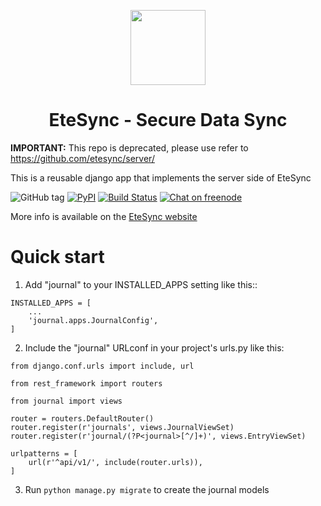 <p align="center">
  <img width="120" src="icon.svg" />
  <h1 align="center">EteSync - Secure Data Sync</h1>
</p>

**IMPORTANT:** This repo is deprecated, please use refer to https://github.com/etesync/server/

This is a reusable django app that implements the server side of EteSync

![GitHub tag](https://img.shields.io/github/tag/etesync/journal-manager.svg)
[![PyPI](https://img.shields.io/pypi/v/django-etesync-journal.svg)](https://pypi.python.org/pypi/django-etesync-journal/)
[![Build Status](https://travis-ci.com/etesync/journal-manager.svg?branch=master)](https://travis-ci.com/etesync/journal-manager)
[![Chat on freenode](https://img.shields.io/badge/irc.freenode.net-%23EteSync-blue.svg)](https://webchat.freenode.net/?channels=#etesync)

More info is available on the [EteSync website](https://www.etesync.com)

# Quick start

1. Add "journal" to your INSTALLED_APPS setting like this::

```
INSTALLED_APPS = [
    ...
    'journal.apps.JournalConfig',
]
```

2. Include the "journal" URLconf in your project's urls.py like this:

```
from django.conf.urls import include, url

from rest_framework import routers

from journal import views

router = routers.DefaultRouter()
router.register(r'journals', views.JournalViewSet)
router.register(r'journal/(?P<journal>[^/]+)', views.EntryViewSet)

urlpatterns = [
    url(r'^api/v1/', include(router.urls)),
]
```

3. Run `python manage.py migrate` to create the journal models
